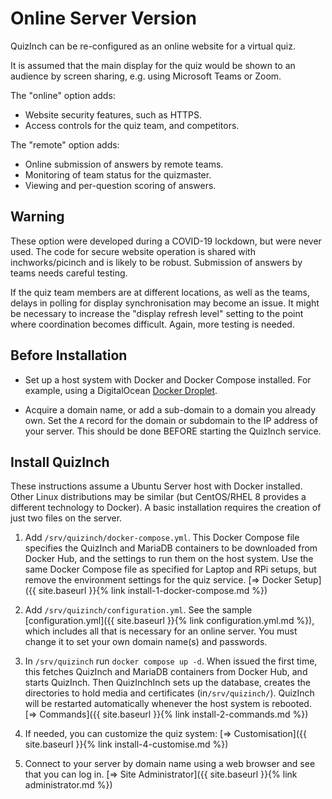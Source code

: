 # Online Server Version
QuizInch can be re-configured as an online website for a virtual quiz.

It is assumed that the main display for the quiz would be shown to an audience by screen sharing, e.g. using Microsoft Teams or Zoom.

The "online" option adds:
- Website security features, such as HTTPS.
- Access controls for the quiz team, and competitors.

The "remote" option adds:
- Online submission of answers by remote teams.
- Monitoring of team status for the quizmaster.
- Viewing and per-question scoring of answers.

## Warning
These option were developed during a COVID-19 lockdown, but were never used. The code for secure website operation is shared with inchworks/picinch and is likely to be robust. Submission of answers by teams needs careful testing.

If the quiz team members are at different locations, as well as the teams, delays in polling for display synchronisation may become an issue. It might be necessary to increase the "display refresh level" setting to the point where coordination becomes difficult. Again, more testing is needed.

## Before Installation
- Set up a host system with Docker and Docker Compose installed. For example, using a DigitalOcean [Docker Droplet][1].

- Acquire a domain name, or add a sub-domain to a domain you already own. Set the `A` record for the domain or subdomain to the IP address of your server. This should be done BEFORE starting the QuizInch service.

## Install QuizInch
These instructions assume a Ubuntu Server host with Docker installed. Other Linux distributions may be similar (but CentOS/RHEL 8 provides a different technology to Docker). A basic installation requires the creation of just two files on the server.

1. Add `/srv/quizinch/docker-compose.yml`. This Docker Compose file specifies the QuizInch and MariaDB containers to be downloaded from Docker Hub, and the settings to run them on the host system. Use the same Docker Compose file as specified for Laptop and RPi setups, but remove the environment settings for the quiz service.
[&#8658; Docker Setup]({{ site.baseurl }}{% link install-1-docker-compose.md %})

1. Add `/srv/quizinch/configuration.yml`. See the sample [configuration.yml]({{ site.baseurl }}{% link configuration.yml.md %}), which includes all that is necessary for an online server. You must change it to set your own domain name(s) and passwords.

1. In `/srv/quizinch` run `docker compose up -d`. When issued the first time, this fetches QuizInch and MariaDB containers from Docker Hub, and starts QuizInch. Then QuizInchInch sets up the database, creates the directories to hold media and certificates (in`/srv/quizinch/`). QuizInch will be restarted automatically whenever the host system is rebooted.
[&#8658; Commands]({{ site.baseurl }}{% link install-2-commands.md %})

1. If needed, you can customize the quiz system:
[&#8658; Customisation]({{ site.baseurl }}{% link install-4-customise.md %})

1. Connect to your server by domain name using a web browser and see that you can log in.
[&#8658; Site Administrator]({{ site.baseurl }}{% link administrator.md %})

[1]:	https://marketplace.digitalocean.com/apps/docker